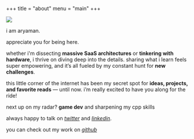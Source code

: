+++
title = "about"
menu = "main"
+++

![](/images/about.jpg)

i am aryaman.

appreciate you for being here.

whether i'm dissecting **massive SaaS architectures** or **tinkering with hardware**, i thrive on diving deep into the details. sharing what i learn feels super empowering, and it’s all fueled by my constant hunt for **new challenges**.

this little corner of the internet has been my secret spot for **ideas, projects, and favorite reads** — until now. i’m really excited to have you along for the ride!

next up on my radar? **game dev** and sharpening my cpp skills

always happy to talk on [*twitter*](https://twitter.com/aryamantwts) and [*linkedin*](https://www.linkedin.com/in/aryamangupta1). 

you can check out my work on [*github*](https://www.github.com/Gupta-Aryaman)
